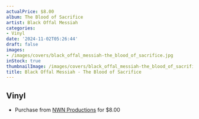 ```yaml
---
actualPrice: $8.00
album: The Blood of Sacrifice
artist: Black Offal Messiah
categories:
- Vinyl
date: '2024-11-02T05:26:44'
draft: false
images:
- /images/covers/black_offal_messiah-the_blood_of_sacrifice.jpg
inStock: true
thumbnailImage: /images/covers/black_offal_messiah-the_blood_of_sacrifice-thumb.jpg
title: Black Offal Messiah - The Blood of Sacrifice
---
```


## Vinyl
* Purchase from [NWN Productions](http://shop.nwnprod.com/index.php?route=product/product&path=76&product_id=33853&sort=pd.name&order=ASC) for $8.00
